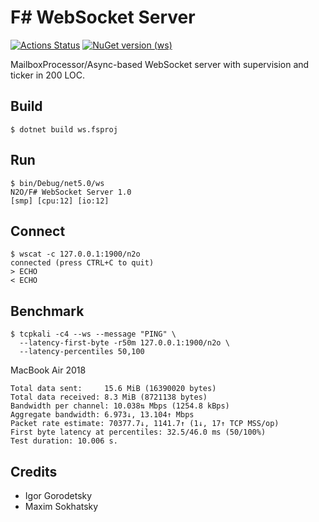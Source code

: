 F# WebSocket Server
===================

[![Actions Status](https://github.com/erpuno/ws/workflows/dotnet/badge.svg?branch=master)](https://github.com/erpuno/ws/actions)
[![NuGet version (ws)](https://img.shields.io/nuget/v/ws.svg?style=flat-square)](https://www.nuget.org/packages/ws/)

MailboxProcessor/Async-based WebSocket server with supervision and ticker in 200 LOC.

Build
-----

```
$ dotnet build ws.fsproj
```

Run
---

```
$ bin/Debug/net5.0/ws
N2O/F# WebSocket Server 1.0
[smp] [cpu:12] [io:12]
```

Connect
-------

```
$ wscat -c 127.0.0.1:1900/n2o
connected (press CTRL+C to quit)
> ECHO
< ECHO
```

Benchmark
---------

```
$ tcpkali -c4 --ws --message "PING" \
  --latency-first-byte -r50m 127.0.0.1:1900/n2o \
  --latency-percentiles 50,100
```

MacBook Air 2018

```
Total data sent:     15.6 MiB (16390020 bytes)
Total data received: 8.3 MiB (8721138 bytes)
Bandwidth per channel: 10.038⇅ Mbps (1254.8 kBps)
Aggregate bandwidth: 6.973↓, 13.104↑ Mbps
Packet rate estimate: 70377.7↓, 1141.7↑ (1↓, 17↑ TCP MSS/op)
First byte latency at percentiles: 32.5/46.0 ms (50/100%)
Test duration: 10.006 s.
```

Credits
-------

* Igor Gorodetsky
* Maxim Sokhatsky
